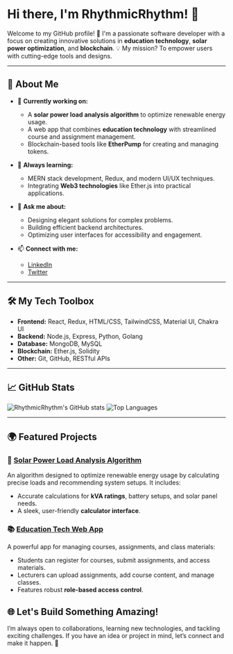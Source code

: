 # Hi there, I'm RhythmicRhythm! 👋

Welcome to my GitHub profile! 🚀 I'm a passionate software developer with a focus on creating innovative solutions in **education technology**, **solar power optimization**, and **blockchain**. 💡 My mission? To empower users with cutting-edge tools and designs.

---

## 🌟 About Me
- 🔭 **Currently working on:**
  - A **solar power load analysis algorithm** to optimize renewable energy usage.
  - A web app that combines **education technology** with streamlined course and assignment management.
  - Blockchain-based tools like **EtherPump** for creating and managing tokens.
  
- 🌱 **Always learning:** 
  - MERN stack development, Redux, and modern UI/UX techniques.
  - Integrating **Web3 technologies** like Ether.js into practical applications.

- 💬 **Ask me about:**
  - Designing elegant solutions for complex problems.
  - Building efficient backend architectures.
  - Optimizing user interfaces for accessibility and engagement.

- 📫 **Connect with me:** 
  - [LinkedIn](https://linkedin.com/in/RhythmicRhythm) 
  - [Twitter](https://twitter.com/RhythmicRhythm)

---

## 🛠️ My Tech Toolbox
- **Frontend:** React, Redux, HTML/CSS, TailwindCSS, Material UI, Chakra UI
- **Backend:** Node.js, Express, Python, Golang
- **Database:** MongoDB, MySQL
- **Blockchain:** Ether.js, Solidity
- **Other:** Git, GitHub, RESTful APIs

---

## 📈 GitHub Stats
![RhythmicRhythm's GitHub stats](https://github-readme-stats.vercel.app/api?username=RhythmicRhythm&show_icons=true&theme=radical)
![Top Languages](https://github-readme-stats.vercel.app/api/top-langs/?username=RhythmicRhythm&layout=compact&theme=radical)

---

## 🌍 Featured Projects

### 🔆 [Solar Power Load Analysis Algorithm](https://github.com/RhythmicRhythm/solar-power-analysis)
An algorithm designed to optimize renewable energy usage by calculating precise loads and recommending system setups. It includes:
- Accurate calculations for **kVA ratings**, battery setups, and solar panel needs.
- A sleek, user-friendly **calculator interface**.

### 📚 [Education Tech Web App](https://github.com/RhythmicRhythm/edu-tech-app)
A powerful app for managing courses, assignments, and class materials:
- Students can register for courses, submit assignments, and access materials.
- Lecturers can upload assignments, add course content, and manage classes.
- Features robust **role-based access control**.

## 🌐 Let's Build Something Amazing!
I’m always open to collaborations, learning new technologies, and tackling exciting challenges. If you have an idea or project in mind, let’s connect and make it happen. 🌟
